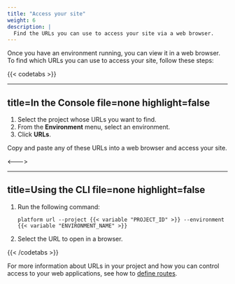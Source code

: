 ```yaml
---
title: "Access your site"
weight: 6
description: |
  Find the URLs you can use to access your site via a web browser.
---
```


Once you have an environment running, you can view it in a web browser. 
To find which URLs you can use to access your site, follow these steps:

{{< codetabs >}}

---
title=In the Console
file=none
highlight=false
---

1. Select the project whose URLs you want to find.
2. From the **Environment** menu, select an environment.
3. Click **URLs**.

Copy and paste any of these URLs into a web browser and access your site.

<--->

---
title=Using the CLI
file=none
highlight=false
---

1. Run the following command:

   <div class="highlight">
     <pre class="chroma"><code class="language-bash" data-lang="bash">platform url --project {{< variable "PROJECT_ID" >}} --environment {{< variable "ENVIRONMENT_NAME" >}}</code></pre>
   </div>

2. Select the URL to open in a browser.

{{< /codetabs >}}

For more information about URLs in your project and how you can control access to your web applications, 
see how to [define routes](../define-routes/).


